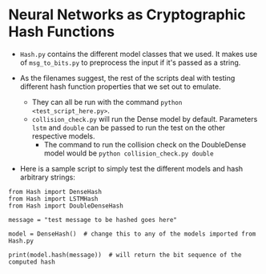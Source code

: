 # Neural Networks as Cryptographic Hash Functions
* ```Hash.py``` contains the different model classes that we used. It makes use of ```msg_to_bits.py``` to preprocess the input
if it's passed as a string.
* As the filenames suggest, the rest of the scripts deal with testing different hash function properties that we set out
to emulate.
	* They can all be run with the command `python <test_script_here.py>`. 
	* `collision_check.py` will run the Dense model by default. Parameters `lstm` and `double` can be passed to run the test on the other respective models.
		* The command to run the collision check on the DoubleDense model would be `python collision_check.py double`
		
* Here is a sample script to simply test the different models and hash arbitrary strings:

```
from Hash import DenseHash
from Hash import LSTMHash
from Hash import DoubleDenseHash

message = "test message to be hashed goes here"

model = DenseHash()  # change this to any of the models imported from Hash.py

print(model.hash(message))  # will return the bit sequence of the computed hash
```